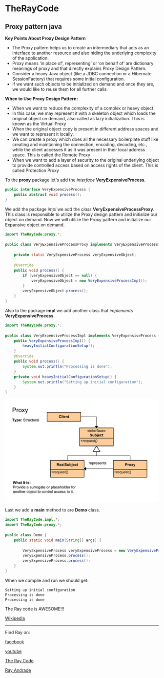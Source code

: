 # TheRayCode
## Proxy pattern java

**Key Points About Proxy Design Pattern** 
<ul>
<li>The Proxy pattern helps us to create an intermediary that acts as an interface to another resource and also hiding the underlying complexity of the application.</li>
<li>Proxy means ‘in place of’, representing’ or ‘on behalf of’ are dictionary meanings of proxy and that directly explains Proxy Design Pattern.</li>
<li>Consider a heavy Java object (like a JDBC connection or a Hibernate SessionFactory) that requires some initial configuration.</li>
<li>If we want such objects to be initialized on demand and once they are, we would like to reuse them for all further calls.</li>
</ul>


**When to Use Proxy Design Pattern:**
<ul>
<li>When we want to reduce the complexity of a complex or heavy object. </li>
<li>In this case, we may represent it with a skeleton object which loads the original object on demand, also called as lazy initialization. This is known as the Virtual Proxy</li>
<li>When the original object copy is present in different address spaces and we want to represent it locally.</li>
<li>We can create a proxy which does all the necessary boilerplate stuff like creating and maintaining the connection, encoding, decoding, etc., while the client accesses it as it was present in their local address space. This is called the Remote Proxy</li>
<li>When we want to add a layer of security to the original underlying object to provide controlled access based on access rights of the client. This is called Protection Proxy</li>
</ul>

To the **proxy** package let's add the *interface* **VeryExpensiveProcess**.
```java
public interface VeryExpensiveProcess {
    public abstract void process();
}
```
We add the package *impl* we add the *class* **VeryExpensiveProcessProxy**.
This class is responsible to utilize the Proxy design pattern and initialize our object on demand.
Now we will utilize the Proxy pattern and initialize our Expansive object on demand.

```java
import TheRayCode.proxy.*;

public class VeryExpensiveProcessProxy implements VeryExpensiveProcess {

    private static VeryExpensiveProcess veryExpensiveObject;

    @Override
    public void process() {
        if (veryExpensiveObject == null) {
            veryExpensiveObject = new VeryExpensiveProcessImpl();
        }
        veryExpensiveObject.process();
    }
}
```

Also to the package **impl** we add another class that *implements* **VeryExpensiveProcess**.

```java
import TheRayCode.proxy.*;

public class VeryExpensiveProcessImpl implements VeryExpensiveProcess {
    public VeryExpensiveProcessImpl() {
        heavyInitialConfigurationSetup();
    }
    @Override
    public void process() {
        System.out.println("Processing is done");
    }
    private void heavyInitialConfigurationSetup() {
        System.out.println("Setting up initial configuration");
    }
}
```
![Proxy](/UMLs/images/Proxy/Proxy-2.gif)


Last we add a **main** method to are **Demo** class.

```java
import TheRayCode.impl.*;
import TheRayCode.proxy.*;

public class Demo {
    public static void main(String[] args) {

        VeryExpensiveProcess veryExpensiveProcess = new VeryExpensiveProcessProxy();
        veryExpensiveProcess.process();
        veryExpensiveProcess.process();
    }
}
```


When we compile and run we should get:
```run
Setting up initial configuration
Processing is done
Processing is done
```
The Ray code is AWESOME!!!

[Wikipedia](https://en.wikipedia.org/wiki/Proxy_pattern)

----------------------------------------------------------------------------------------------------

Find Ray on:

[facebook](https://www.facebook.com/TheRayCode/)

[youtube](https://www.youtube.com/user/AndradeRay/)

[The Ray Code](https://www.RayAndrade.com)

[Ray Andrade](https://www.RayAndrade.org)


